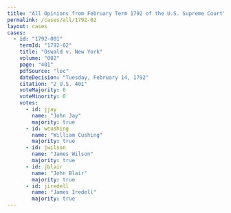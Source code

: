 ```yaml
---
title: "All Opinions from February Term 1792 of the U.S. Supreme Court"
permalink: /cases/all/1792-02
layout: cases
cases:
  - id: "1792-001"
    termId: "1792-02"
    title: "Oswald v. New York"
    volume: "002"
    page: "401"
    pdfSource: "loc"
    dateDecision: "Tuesday, February 14, 1792"
    citation: "2 U.S. 401"
    voteMajority: 6
    voteMinority: 0
    votes:
      - id: jjay
        name: "John Jay"
        majority: true
      - id: wcushing
        name: "William Cushing"
        majority: true
      - id: jwilson
        name: "James Wilson"
        majority: true
      - id: jblair
        name: "John Blair"
        majority: true
      - id: jiredell
        name: "James Iredell"
        majority: true
---
```

